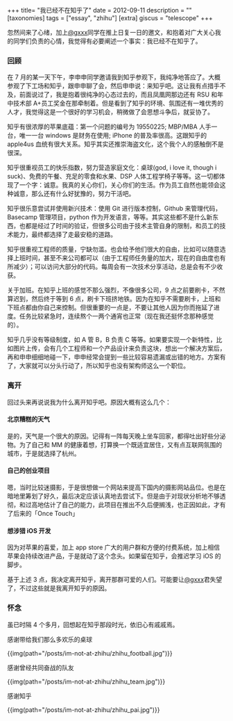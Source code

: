 +++
title= "我已经不在知乎了"
date = 2012-09-11
description = ""
[taxonomies]
tags = ["essay", "zhihu"]
[extra]
giscus = "telescope"
+++

忽然间来了心绪，加上<a target="_blank" href="http://twitter.com/gxxx" target="_blank">@gxxx</a>同学在推上日复一日的邀文，和抱着对广大关心我的同学们负责的心情，我觉得有必要阐述一个事实：我已经不在知乎了。

### 回顾

在 7 月的某一天下午，李申申同学邀请我到知乎参观下，我纯净地答应了。大概参观了下工场和知乎，跟申申聊了会，然后申申说：来知乎吧。这让我有点措手不及，前面说过了，我是抱着很纯净的心态过去的，而且凤凰网那边还有 RSU 和年中技术部 A+员工奖金在那牵制着。但是看到了知乎的环境、氛围还有一堆优秀的人才，我觉得这是一个很好的学习机会，稍微做了会思想斗争后，就妥协了。

知乎有很浓厚的苹果底蕴：第一个问题的编号为 19550225; MBP/MBA 人手一台，唯一一台 windows 是财务在使用; iPhone 的普及率很高。这跟知乎的 apple4us 血统有很大关系。知乎其实还推崇海盗文化，这个我个人的感触倒不是很深。

知乎很重视员工的快乐指数，努力营造家庭文化：桌球(god, i love it, though i suck)、免费的午餐、充足的零食和水果、DSP 人体工程学椅子等等。这一切都体现了一个字：诚意。我真的关心你们，关心你们的生活。作为员工自然也能领会这种诚意，那么还有什么好犹豫的，努力干活吧。

知乎很乐意尝试并使用新兴技术：使用 Git 进行版本控制，Github 来管理代码，Basecamp 管理项目，python 作为开发语言，等等。其实这些都不是什么新东西，也都是经过了时间的验证，但很多公司由于技术主管自身的限制，和员工的技术能力，最终都选择了走最安稳的道路。

知乎很重视工程师的质量，宁缺勿滥。也会给予他们很大的自由，比如可以随意选择上班时间，甚至不来公司都可以（由于工程师任务量的加大，现在的自由度也有所减少）；可以访问大部分的代码。每周会有一次技术分享活动，总是会有不少收获。

关于加班。在知乎上班的感觉不那么强烈，不像很多公司，9 点之前要刷卡，不然算迟到，然后终于等到 6 点，刷卡下班挤地铁。因为在知乎不需要刷卡，上班和下班点都由你自己来控制。但很重要的一点是，不要让其他人因为你而拖延了进度。任务比较紧急时，连续熬个一两个通宵也正常（现在我还挺怀念那种感觉的）。

知乎几乎没有等级制度，如 A 管 B，B 负责 C 等等。如果要实现一个新特性，比如图片上传，会有几个工程师和一个产品设计来负责这块，想出一个解决方案后，再和申申细细地碰一下，申申经常会提到一些比较容易遗漏或出错的地方。方案有了，大家就可以分头行动了，所以知乎也没有架构师这么一个职位。

### 离开

回过头来再说说我为什么离开知乎吧。原因大概有这么几个：

#### 北京糟糕的天气

是的，天气是一个很大的原因。记得有一阵每天晚上坐车回家，都得吐出好些分泌物。为了自己和 MM 的健康着想，打算换一个既适宜居住，又有点互联网氛围的城市，于是就选择了杭州。

#### 自己的创业项目

嗯，当时比较迷摄影，于是很想做一个网站来提高下国内的摄影网站品位。也是在暗地里筹划了好久，最后决定应该认真地去尝试下。但是由于对现状分析地不够透彻，和过高地估计了自己的能力，此项目在推出不久后便搁浅，也正因如此，才有了后来的「Once Touch」

#### 想涉猎 iOS 开发

因为对苹果的喜爱，加上 app store 广大的用户群和方便的付费系统，加上相信苹果会持续改进产品，于是就动了这个念头。如果留在知乎，会推迟学习 iOS 的脚步。

基于上述 3 点，我决定离开知乎，离开那群可爱的人们。可能要让<a href="http://twitter.com/gxxx" target="_blank">@gxxx</a>君失望了，不过这些就是我离开知乎的原因。

### 怀念

虽已时隔 4 个多月，回想起在知乎那段时光，依旧心有戚戚焉。

感谢带给我们那么多欢乐的桌球

{{img(path="/posts/im-not-at-zhihu/zhihu_football.jpg")}}

感谢曾经共同奋战的队友

{{img(path="/posts/im-not-at-zhihu/zhihu_team.jpg")}}

感谢知乎

{{img(path="/posts/im-not-at-zhihu/zhihu_pai.jpg")}}
